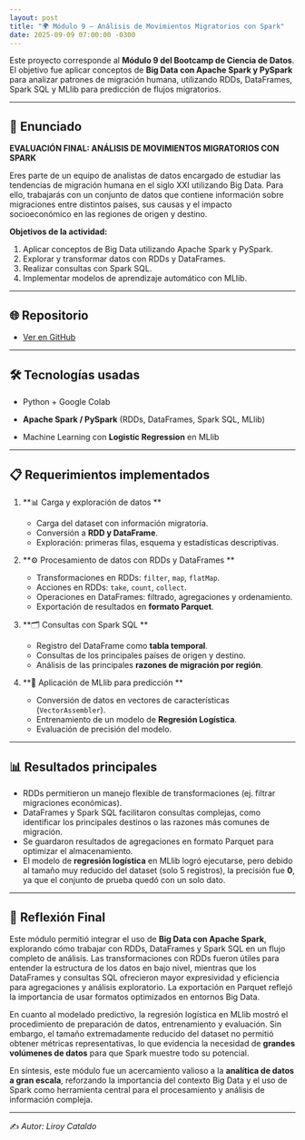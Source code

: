 ```yaml
---
layout: post
title: "🌍 Módulo 9 – Análisis de Movimientos Migratorios con Spark"
date: 2025-09-09 07:00:00 -0300
---
```




Este proyecto corresponde al **Módulo 9 del Bootcamp de Ciencia de Datos**.  
El objetivo fue aplicar conceptos de **Big Data con Apache Spark y PySpark** para analizar patrones de migración humana, utilizando RDDs, DataFrames, Spark SQL y MLlib para predicción de flujos migratorios.

---

## 📘 Enunciado

**EVALUACIÓN FINAL: ANÁLISIS DE MOVIMIENTOS MIGRATORIOS CON SPARK**  

Eres parte de un equipo de analistas de datos encargado de estudiar las tendencias de migración humana en el siglo XXI utilizando Big Data. Para ello, trabajarás con un conjunto de datos que contiene información sobre migraciones entre distintos países, sus causas y el impacto socioeconómico en las regiones de origen y destino.  

**Objetivos de la actividad:**
1. Aplicar conceptos de Big Data utilizando Apache Spark y PySpark.  
2. Explorar y transformar datos con RDDs y DataFrames.  
3. Realizar consultas con Spark SQL.  
4. Implementar modelos de aprendizaje automático con MLlib.  

---

## 🌐 Repositorio
- [Ver en GitHub](https://github.com/LirBast/Portafolio/tree/portafolio/modulo_9)  

---

## 🛠️ Tecnologías usadas
- Python + Google Colab
 
- **Apache Spark / PySpark** (RDDs, DataFrames, Spark SQL, MLlib)  
- Machine Learning con **Logistic Regression** en MLlib  

---

## 📋 Requerimientos implementados

1. **📊 Carga y exploración de datos **  
   - Carga del dataset con información migratoria.  
   - Conversión a **RDD y DataFrame**.  
   - Exploración: primeras filas, esquema y estadísticas descriptivas.  

2. **⚙️ Procesamiento de datos con RDDs y DataFrames **  
   - Transformaciones en RDDs: `filter`, `map`, `flatMap`.  
   - Acciones en RDDs: `take`, `count`, `collect`.  
   - Operaciones en DataFrames: filtrado, agregaciones y ordenamiento.  
   - Exportación de resultados en **formato Parquet**.  

3. **🗂️ Consultas con Spark SQL **  
   - Registro del DataFrame como **tabla temporal**.  
   - Consultas de los principales países de origen y destino.  
   - Análisis de las principales **razones de migración por región**.  

4. **🤖 Aplicación de MLlib para predicción **  
   - Conversión de datos en vectores de características (`VectorAssembler`).  
   - Entrenamiento de un modelo de **Regresión Logística**.  
   - Evaluación de precisión del modelo.  

---

## 📊 Resultados principales
- RDDs permitieron un manejo flexible de transformaciones (ej. filtrar migraciones económicas).  
- DataFrames y Spark SQL facilitaron consultas complejas, como identificar los principales destinos o las razones más comunes de migración.  
- Se guardaron resultados de agregaciones en formato Parquet para optimizar el almacenamiento.  
- El modelo de **regresión logística** en MLlib logró ejecutarse, pero debido al tamaño muy reducido del dataset (solo 5 registros), la precisión fue **0**, ya que el conjunto de prueba quedó con un solo dato.  

---

## 📝 Reflexión Final

Este módulo permitió integrar el uso de **Big Data con Apache Spark**, explorando cómo trabajar con RDDs, DataFrames y Spark SQL en un flujo completo de análisis. Las transformaciones con RDDs fueron útiles para entender la estructura de los datos en bajo nivel, mientras que los DataFrames y consultas SQL ofrecieron mayor expresividad y eficiencia para agregaciones y análisis exploratorio. La exportación en Parquet reflejó la importancia de usar formatos optimizados en entornos Big Data.  

En cuanto al modelado predictivo, la regresión logística en MLlib mostró el procedimiento de preparación de datos, entrenamiento y evaluación. Sin embargo, el tamaño extremadamente reducido del dataset no permitió obtener métricas representativas, lo que evidencia la necesidad de **grandes volúmenes de datos** para que Spark muestre todo su potencial.  

En síntesis, este módulo fue un acercamiento valioso a la **analítica de datos a gran escala**, reforzando la importancia del contexto Big Data y el uso de Spark como herramienta central para el procesamiento y análisis de información compleja.  

---

✍️ *Autor: Liroy Cataldo*

